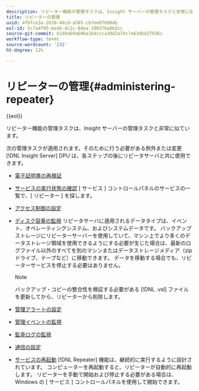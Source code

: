 ```yaml
---
description: リピーター機能の管理タスクは、Insight サーバーの管理タスクと非常に似ています。
title: リピーターの管理
uuid: 4fbfce3a-2610-4dcd-a585-cb7ee07b90db
exl-id: 5c7a4f95-be4b-4c2c-8dea-19037ba0b5cc
source-git-commit: b1dda69a606a16dccca30d2a74c7e63dbd27936c
workflow-type: tm+mt
source-wordcount: '232'
ht-degree: 12%

---
```


# リピーターの管理{#administering-repeater}

{{eol}}

リピーター機能の管理タスクは、Insight サーバーの管理タスクと非常に似ています。

次の管理タスクが適用されます。そのために行う必要がある例外または変更 [!DNL Insight Server] DPU は、各ステップの後にリピータサーバと共に使用できます。

* [電子証明書の再検証](../../../home/c-inst-svr/c-admin-inst-svr/c-reval-dgtl-cert.md#concept-f0020a6f0d6f477099b7a8f0b6e2944c)
* [サービスの実行状態の確認](../../../home/c-inst-svr/c-admin-inst-svr/c-cfrm-svc-rng.md#concept-15b046e92d254bbd95dec829abc76677) [ サービス ] コントロールパネルのサービスの一覧で、[ リピーター ] を探します。

* [アクセス制御の設定](../../../home/c-inst-svr/c-admin-inst-svr/c-config-acs-ctrl/c-config-acs-ctrl.md#concept-ac385e870dbe4b57a72bf7266b60f93d)
* [ディスク容量の監視](../../../home/c-inst-svr/c-admin-inst-svr/c-mntr-disk-spc/c-mntr-disk-spc.md#concept-a83447e44f4e47aba282328be395a0d4) リピータサーバに適用されるデータタイプは、イベント、オペレーティングシステム、およびシステムデータです。 バックアップストレージにリピーターサーバーを使用していて、マシン上でより多くのデータストレージ領域を使用できるようにする必要が生じた場合は、最新のログファイル以外のすべてを別のマシンまたはデータストレージメディア（zip ドライブ、テープなど）に移動できます。 データを移動する場合でも、リピーターサービスを停止する必要はありません。

   >[!NOTE]
   >
   >バックアップ・コピーの整合性を検証する必要がある [!DNL .vsl] ファイルを更新してから、リピーターから削除します。

* [管理アラートの設定](../../../home/c-inst-svr/c-admin-inst-svr/t-config-adm-alrts.md#task-0858f588da4941aa9d4952f6592681aa)
* [管理イベントの監視](../../../home/c-inst-svr/c-admin-inst-svr/t-mntr-adm-evts.md#task-4c78325b3e6e4dde8fa94c1896e19e34)
* [監査ログの監視](../../../home/c-inst-svr/c-admin-inst-svr/t-mntr-adt-lgs.md#task-5dd9830424fe440ea1369215a1aca231)
* [通信の設定](../../../home/c-inst-svr/c-admin-inst-svr/t-config-com.md#task-471305ecf7a644789a288f93c42514ec)
* [サービスの再起動](../../../home/c-inst-svr/c-admin-inst-svr/t-rest-svc.md#task-97f97f1019bc440080ab2fddfdc04c74)  [!DNL Repeater] 機能は、継続的に実行するように設計されています。 コンピューターを再起動すると、リピーターが自動的に再起動します。 リピーターを手動で開始および停止する必要がある場合は、Windows の [ サービス ] コントロールパネルを使用して開始できます。
